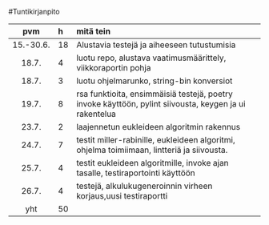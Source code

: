#Tuntikirjanpito

|pvm | h | mitä tein |
|:--:|:--|:----|
|15.-30.6.|18| Alustavia testejä ja aiheeseen tutustumisia|
|18.7.|4| luotu repo, alustava vaatimusmäärittely, viikkoraportin pohja|
|18.7.|3| luotu ohjelmarunko, string-bin konversiot|
|19.7.|8| rsa funktioita, ensimmäisiä testejä, poetry invoke käyttöön, pylint siivousta, keygen ja ui rakentelua|
|23.7.|2| laajennetun eukleideen algoritmin rakennus|
|24.7.|7| testit miller-rabinille, eukleideen algoritmi, ohjelma toimiimaan, lintteriä ja siivousta.|
|25.7.|4| testit eukleideen algoritmille, invoke ajan tasalle, testiraportointi käyttöön|
|26.7.|4| testejä, alkulukugeneroinnin virheen korjaus,uusi testiraportti|
|yht |50|

